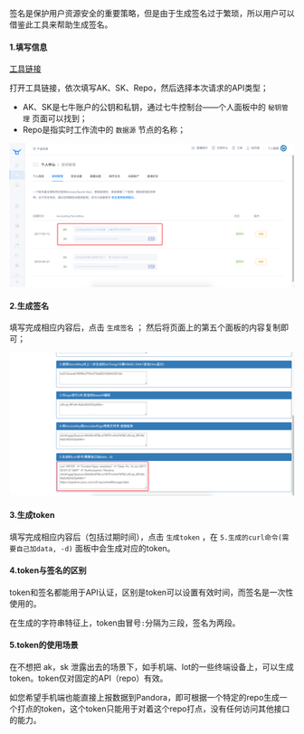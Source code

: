 签名是保护用户资源安全的重要策略，但是由于生成签名过于繁琐，所以用户可以借鉴此工具来帮助生成签名。

#### 1.填写信息

[工具链接](http://pandora-toolkits.qiniu.com/auth)

打开工具链接，依次填写AK、SK、Repo，然后选择本次请求的API类型；

* AK、SK是七牛账户的公钥和私钥，通过七牛控制台——个人面板中的 `秘钥管理` 页面可以找到；
* Repo是指实时工作流中的 `数据源` 节点的名称；

![](_media/akutil1.png)

#### 2.生成签名

填写完成相应内容后，点击 `生成签名` ；
然后将页面上的第五个面板的内容复制即可；

![](_media/akutil2.png)

#### 3.生成token

填写完成相应内容后（包括过期时间），点击 `生成token` ，在 `5.生成的curl命令(需要自己加data, -d)` 面板中会生成对应的token。

#### 4.token与签名的区别

token和签名都能用于API认证，区别是token可以设置有效时间，而签名是一次性使用的。

在生成的字符串特征上，token由冒号`:`分隔为三段，签名为两段。

#### 5.token的使用场景

在不想把 ak，sk 泄露出去的场景下，如手机端、lot的一些终端设备上，可以生成token。token仅对固定的API（repo）有效。

如您希望手机端也能直接上报数据到Pandora，即可根据一个特定的repo生成一个打点的token，这个token只能用于对着这个repo打点，没有任何访问其他接口的能力。